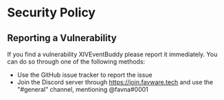 # Security Policy

## Reporting a Vulnerability

If you find a vulnerability XIVEventBuddy please report it immediately. You can do so through one of the following
methods:

- Use the GitHub issue tracker to report the issue
- Join the Discord server through https://join.favware.tech and use the "#general" channel, mentioning @favna#0001
